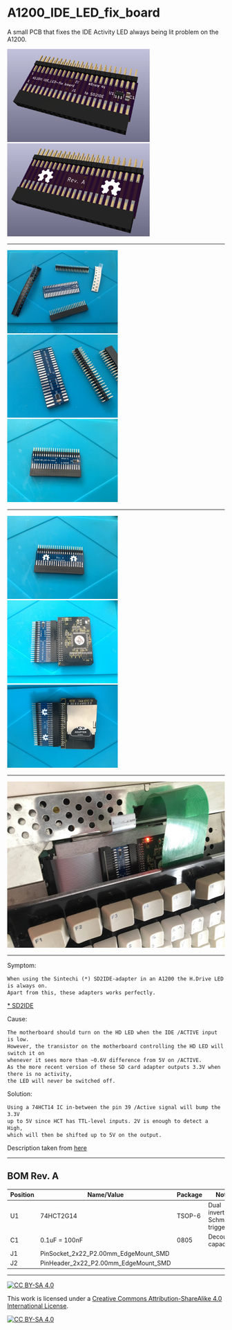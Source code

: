 # A1200_IDE_LED_fix_board
A small PCB that fixes the IDE Activity LED always being lit problem on the A1200. 

<a href="images/A1200_IDE_LED_fix_board_pic1.png">
<img src="images/A1200_IDE_LED_fix_board_pic1.png" width="330" height="215">
</a>
<a href="images/A1200_IDE_LED_fix_board_pic2.png">
<img src="images/A1200_IDE_LED_fix_board_pic2.png" width="330" height="215">
</a>

***


<a href="images/A1200_IDE_LED_fix_board_pic3.jpg">
<img src="images/A1200_IDE_LED_fix_board_pic3.jpg" width="256" height="192">
</a>
<a href="images/A1200_IDE_LED_fix_board_pic4.jpg">
<img src="images/A1200_IDE_LED_fix_board_pic4.jpg" width="256" height="192">
</a>
<a href="images/A1200_IDE_LED_fix_board_pic5.jpg">
<img src="images/A1200_IDE_LED_fix_board_pic5.jpg" width="256" height="192">
</a>

***

<a href="images/A1200_IDE_LED_fix_board_pic6.jpg">
<img src="images/A1200_IDE_LED_fix_board_pic6.jpg" width="256" height="192">
</a>
<a href="images/A1200_IDE_LED_fix_board_pic7.jpg">
<img src="images/A1200_IDE_LED_fix_board_pic7.jpg" width="256" height="192">
</a>
<a href="images/A1200_IDE_LED_fix_board_pic8.jpg">
<img src="images/A1200_IDE_LED_fix_board_pic8.jpg" width="256" height="192">
</a>

***

<a href="images/A1200_IDE_LED_fix_board_pic9.jpg">
<img src="images/A1200_IDE_LED_fix_board_pic9.jpg" width="512" height="384">
</a>

***

Symptom:<br />

    When using the Sintechi (*) SD2IDE-adapter in an A1200 the H.Drive LED is always on. 
    Apart from this, these adapters works perfectly.
[* SD2IDE](https://goughlui.com/2019/02/03/tested-generic-sintechi-fc1307a-based-sd-to-ide-adapter-sd35vc0/)

Cause:<br />

    The motherboard should turn on the HD LED when the IDE /ACTIVE input is low. 
    However, the transistor on the motherboard controlling the HD LED will switch it on 
    whenever it sees more than ~0.6V difference from 5V on /ACTIVE. 
    As the more recent version of these SD card adapter outputs 3.3V when there is no activity, 
    the LED will never be switched off.

Solution:<br />

    Using a 74HCT14 IC in-between the pin 39 /Active signal will bump the 3.3V 
    up to 5V since HCT has TTL-level inputs. 2V is enough to detect a High, 
    which will then be shifted up to 5V on the output.
    
Description taken from [here](http://megaburken.net/~patrik/Amiga%20SD%20Adapter%20HD%20LED%20Fix/fix.txt)<br />

***

BOM Rev. A
---------
Position  | Name/Value   | Package | Notes
-|-|-|-|
U1 | 74HCT2G14 | TSOP-6 | Dual inverting Schmitt trigger
C1 | 0.1uF = 100nF | 0805 | Decoupling capacitor
J1 | PinSocket_2x22_P2.00mm_EdgeMount_SMD | | 
J2 | PinHeader_2x22_P2.00mm_EdgeMount_SMD | |

***

[![CC BY-SA 4.0][cc-by-sa-shield]][cc-by-sa]

This work is licensed under a
[Creative Commons Attribution-ShareAlike 4.0 International License][cc-by-sa].

[![CC BY-SA 4.0][cc-by-sa-image]][cc-by-sa]

[cc-by-sa]: http://creativecommons.org/licenses/by-sa/4.0/
[cc-by-sa-image]: https://licensebuttons.net/l/by-sa/4.0/88x31.png
[cc-by-sa-shield]: https://img.shields.io/badge/License-CC%20BY--SA%204.0-lightgrey.svg
